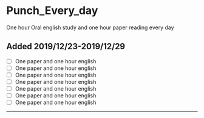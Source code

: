 # Punch_Every_day
One hour Oral english study and one hour paper reading every day

## Added 2019/12/23-2019/12/29
-  [ ] One paper and one hour english
-  [ ] One paper and one hour english
-  [ ] One paper and one hour english
-  [ ] One paper and one hour english
-  [ ] One paper and one hour english
-  [ ] One paper and one hour english
-  [ ] One paper and one hour english
---
